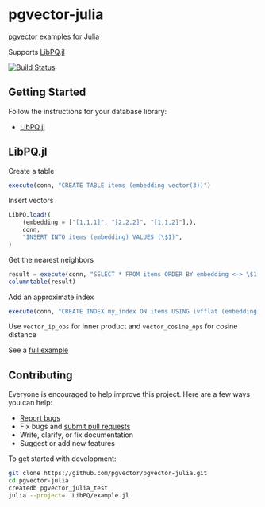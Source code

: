 # pgvector-julia

[pgvector](https://github.com/pgvector/pgvector) examples for Julia

Supports [LibPQ.jl](https://github.com/iamed2/LibPQ.jl)

[![Build Status](https://github.com/pgvector/pgvector-julia/workflows/build/badge.svg?branch=master)](https://github.com/pgvector/pgvector-julia/actions)

## Getting Started

Follow the instructions for your database library:

- [LibPQ.jl](#libpqjl)

## LibPQ.jl

Create a table

```julia
execute(conn, "CREATE TABLE items (embedding vector(3))")
```

Insert vectors

```julia
LibPQ.load!(
    (embedding = ["[1,1,1]", "[2,2,2]", "[1,1,2]"],),
    conn,
    "INSERT INTO items (embedding) VALUES (\$1)",
)
```

Get the nearest neighbors

```julia
result = execute(conn, "SELECT * FROM items ORDER BY embedding <-> \$1 LIMIT 5", ["[1,1,1]"])
columntable(result)
```

Add an approximate index

```julia
execute(conn, "CREATE INDEX my_index ON items USING ivfflat (embedding vector_l2_ops)")
```

Use `vector_ip_ops` for inner product and `vector_cosine_ops` for cosine distance

See a [full example](LibPQ/example.jl)

## Contributing

Everyone is encouraged to help improve this project. Here are a few ways you can help:

- [Report bugs](https://github.com/pgvector/pgvector-julia/issues)
- Fix bugs and [submit pull requests](https://github.com/pgvector/pgvector-julia/pulls)
- Write, clarify, or fix documentation
- Suggest or add new features

To get started with development:

```sh
git clone https://github.com/pgvector/pgvector-julia.git
cd pgvector-julia
createdb pgvector_julia_test
julia --project=. LibPQ/example.jl
```

